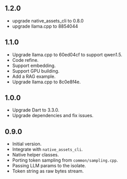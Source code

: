 ## 1.2.0

- upgrade native_assets_cli to 0.8.0
- upgrade llama.cpp to 8854044

## 1.1.0

- Upgrade llama.cpp to 60ed04cf to support qwen1.5.
- Code refine.
- Support embedding.
- Support GPU building.
- Add a RAG example.
- Upgrade llama.cpp to 8c0e8f4e.

## 1.0.0

- Upgrade Dart to 3.3.0.
- Upgrade dependencies and fix issues.

## 0.9.0

- Initial version.
- Integrate with `native_assets_cli`.
- Native helper classes.
- Porting token sampling from `common/sampling.cpp`.
- Passing LLM params to the isolate.
- Token string as raw bytes stream.
